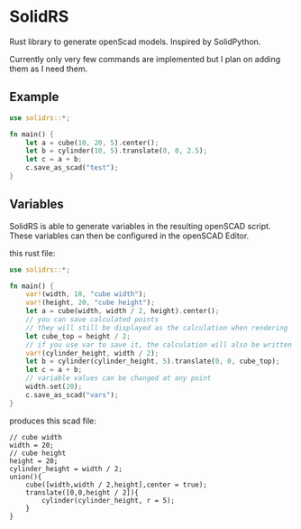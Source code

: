 # SolidRS

Rust library to generate openScad models. Inspired by SolidPython.

Currently only very few commands are implemented but I plan on adding them as I need them.

## Example

```rust
use solidrs::*;

fn main() {
    let a = cube(10, 20, 5).center();
    let b = cylinder(10, 5).translate(0, 0, 2.5);
    let c = a + b;
    c.save_as_scad("test");
}
```

## Variables

SolidRS is able to generate variables in the resulting openSCAD script.
These variables can then be configured in the openSCAD Editor.

this rust file:

```rust
use solidrs::*;

fn main() {
    var!(width, 10, "cube width");
    var!(height, 20, "cube height");
    let a = cube(width, width / 2, height).center();
    // you can save calculated points
    // they will still be displayed as the calculation when rendering
    let cube_top = height / 2;
    // if you use var to save it, the calculation will also be written to a variable in openScad
    var!(cylinder_height, width / 2);
    let b = cylinder(cylinder_height, 5).translate(0, 0, cube_top);
    let c = a + b;
    // variable values can be changed at any point
    width.set(20);
    c.save_as_scad("vars");
}
```

produces this scad file:

```scad
// cube width
width = 20;
// cube height
height = 20;
cylinder_height = width / 2;
union(){
    cube([width,width / 2,height],center = true);
    translate([0,0,height / 2]){
        cylinder(cylinder_height, r = 5);
    }
}
```
